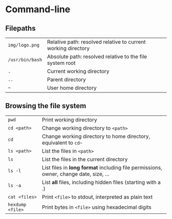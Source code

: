 # Command-line

## Filepaths

|     |     |
|-----|-----|
|`img/logo.png`| Relative path: resolved relative to current working directory |
|`/usr/bin/bash`|Absolute path: resolved relative to the file system root |
|`.` | Current working directory |
|`..`| Parent directory | 
|`~ `| User home directory |

## Browsing the file system

|   |   |
|---|---|
|`pwd`| Print working directory|
|`cd <path>`| Change working directory to `<path>`|
|`cd`| Change working directory to home directory, equivalent to `cd~`|
|`ls <path>`| List the files in `<path>`|
|`ls`| List the files in the current directory|
|`ls -l`| List files in **long format** including file permissions, owner, change date, size, ...
|`ls -a`| List **all** files, including hidden files (starting with a .)|
|`cat <files>`| Print `<file>` to stdout, interpreted as plain text|
|`hexdump <file>`| Print bytes in `<file>` using hexadecimal digits
